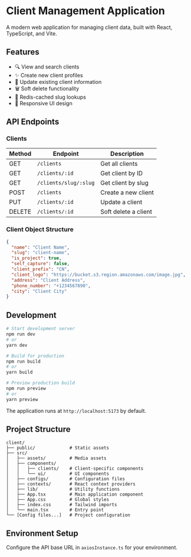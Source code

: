 # Client Management Application

A modern web application for managing client data, built with React, TypeScript, and Vite.

## Features

- 🔍 View and search clients
- ✨ Create new client profiles
- 📝 Update existing client information
- 🗑️ Soft delete functionality
- 🚀 Redis-cached slug lookups
- 🎨 Responsive UI design

## API Endpoints

### Clients

| Method | Endpoint              | Description          |
| ------ | --------------------- | -------------------- |
| GET    | `/clients`            | Get all clients      |
| GET    | `/clients/:id`        | Get client by ID     |
| GET    | `/clients/slug/:slug` | Get client by slug   |
| POST   | `/clients`            | Create a new client  |
| PUT    | `/clients/:id`        | Update a client      |
| DELETE | `/clients/:id`        | Soft delete a client |

### Client Object Structure

```json
{
  "name": "Client Name",
  "slug": "client-name",
  "is_project": true,
  "self_capture": false,
  "client_prefix": "CN",
  "client_logo": "https://bucket.s3.region.amazonaws.com/image.jpg",
  "address": "Client Address",
  "phone_number": "+1234567890",
  "city": "Client City"
}
```

## Development

```bash
# Start development server
npm run dev
# or
yarn dev

# Build for production
npm run build
# or
yarn build

# Preview production build
npm run preview
# or
yarn preview
```

The application runs at `http://localhost:5173` by default.

## Project Structure

```
client/
├── public/             # Static assets
├── src/
│   ├── assets/         # Media assets
│   ├── components/
│   │   ├── clients/    # Client-specific components
│   │   └── ui/         # UI components
│   ├── configs/        # Configuration files
│   ├── contexts/       # React context providers
│   ├── lib/            # Utility functions
│   ├── App.tsx         # Main application component
│   ├── App.css         # Global styles
│   ├── index.css       # Tailwind imports
│   └── main.tsx        # Entry point
└── [Config files...]   # Project configuration
```

## Environment Setup

Configure the API base URL in `axiosInstance.ts` for your environment.
